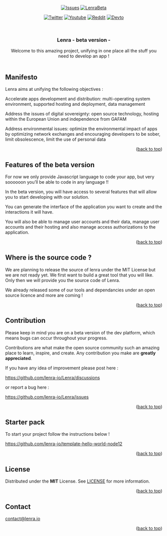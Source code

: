 <div id="top"></div>

<div align="center">

  [![Issues][issues-shield]][issues-url]
  [![LenraBeta][lenra-beta-shield]][lenra-beta-url]
</div>
<div align="center">
  <!-- Keep one empty line -->
  
  [![Twitter][twitter-shield]][twitter-url]
  [![Youtube][youtube-shield]][youtube-url]
  [![Reddit][reddit-shield]][reddit-url]
  [![Devto][devdotto-shield]][devdotto-url]
</div>



<!-- PROJECT LOGO -->
<br />
<div align="center">
  <!-- <a href="https://github.com/lenra-io/template-hello-world-node12">
    <img src="images/logo.png" alt="Logo" width="80" height="80">
  </a> -->

<h3 align="center">Lenra - beta version - </h3>

  <p align="center">
    Welcome to this amazing project, unifying in one place all the stuff you need to develop an app !
    <br />
    <br />
    <!-- 
    · -->
   
    
   
  </p>
</div>

<!-- GETTING STARTED -->
## Manifesto

Lenra aims at unifying the following objectives :


Accelerate apps development and distribution: multi-operating system environment, supported hosting and deployment, data management


Address the issues of digital sovereignty: open source technology, hosting within the European Union and independence from GAFAM


Address environmental issues: optimize the environmental impact of apps by optimizing network exchanges and encouraging developers to be sober, limit obsolescence, limit the use of personal data


<p align="right">(<a href="#top">back to top</a>)</p>

## Features of the beta version 

For now we only provide Javascript language to code your app, but very soooooon you’ll be able to code in any language !! 

In the beta version, you will have access to several features that will allow you to start developing with our solution. 

You can generate the interface of the application you want to create and the interactions it will have. 

You will also be able to manage user accounts and their data, manage user accounts and their hosting and also manage access authorizations to the application.


<p align="right">(<a href="#top">back to top</a>)</p>

## Where is the source code ? 
We are planning to release the source of lenra under the MIT License but we are not ready yet.
We first want to build a great tool that you will like. Only then we will provide you the source code of Lenra.

We already released some of our tools and dependancies under an open source licence and more are coming !

<p align="right">(<a href="#top">back to top</a>)</p>

## Contribution

Please keep in mind you are on a beta version of the dev platform, which means bugs can occur throughout your progress.

Contributions are what make the open source community such an amazing place to learn, inspire, and create. Any contribution you make are **greatly appreciated**.

If you have any idea of improvement please post here : 

https://github.com/lenra-io/Lenra/discussions

or report a bug here :

https://github.com/lenra-io/Lenra/issues


<p align="right">(<a href="#top">back to top</a>)</p>

## Starter pack 

To start your project follow the instructions below !

https://github.com/lenra-io/template-hello-world-node12


<p align="right">(<a href="#top">back to top</a>)</p>

<!-- LICENSE -->
## License

Distributed under the **MIT** License. See [LICENSE](./LICENSE) for more information.

<p align="right">(<a href="#top">back to top</a>)</p>



<!-- CONTACT -->
## Contact

contact@lenra.io

<p align="right">(<a href="#top">back to top</a>)</p>


<!-- MARKDOWN LINKS & IMAGES -->
<!-- https://www.markdownguide.org/basic-syntax/#reference-style-links -->
[contributors-shield]: https://img.shields.io/github/contributors/lenra-io/template-hello-world-node12.svg?style=for-the-badge
[contributors-url]: https://github.com/lenra-io/template-hello-world-node12/graphs/contributors
[forks-shield]: https://img.shields.io/github/forks/lenra-io/template-hello-world-node12.svg?style=for-the-badge
[forks-url]: https://github.com/lenra-io/template-hello-world-node12/network/members
[stars-shield]: https://img.shields.io/github/stars/lenra-io/template-hello-world-node12.svg?style=for-the-badge
[stars-url]: https://github.com/lenra-io/template-hello-world-node12/stargazers
[issues-shield]: https://img.shields.io/github/issues/lenra-io/Lenra.svg?style=for-the-badge
[issues-url]: https://github.com/lenra-io/Lenra
[license-shield]: https://img.shields.io/github/license/lenra-io/template-hello-world-node12.svg?style=for-the-badge
[license-url]: https://github.com/lenra-io/template-hello-world-node12/blob/master/LICENSE.txt
[twitter-shield]: https://img.shields.io/twitter/follow/lenra_dev.svg?style=for-the-badge&logo=twitter&label=%40lenra_dev&logoColor=white
[twitter-url]: https://twitter.com/lenra_dev
[youtube-shield]: https://img.shields.io/youtube/channel/subscribers/UCsfPy59R3PTcFWtPO-Yklrw.svg?style=for-the-badge&label=Youtube&logo=youtube
[youtube-url]: https://www.youtube.com/channel/UCsfPy59R3PTcFWtPO-Yklrw
[reddit-shield]: https://img.shields.io/reddit/subreddit-subscribers/Lenra.svg?style=for-the-badge&logo=reddit&label=r%2Flenra&logoColor=white
[reddit-url]: https://www.reddit.com/r/Lenra/
[devdotto-shield]: https://img.shields.io/badge/dev.to/lenra-read%20us-brightgreen.svg?style=for-the-badge&logo=devdotto
[devdotto-url]: https://dev.to/lenra
[github-org-shield]: https://img.shields.io/github/stars/lenra-io.svg?style=for-the-badge&logo=github
[github-org-url]: https://github.com/lenra-io
[lenra-beta-shield]: https://img.shields.io/badge/status-beta-orange.svg?style=for-the-badge
[lenra-beta-url]: https://www.lenra.io
